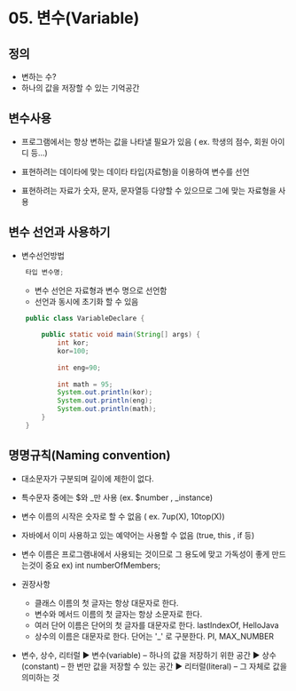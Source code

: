 # 05. 변수(Variable)
##  정의 
  * 변하는 수?
  * 하나의 값을 저장할 수 있는 기억공간


##  변수사용

* 프로그램에서는 항상 변하는 값을 나타낼 필요가 있음
  ( ex. 학생의 점수, 회원 아이디 등...)

* 표현하려는 데이타에 맞는 데이타 타입(자료형)을 이용하여 변수를 선언

* 표현하려는 자료가 숫자, 문자, 문자열등 다양할 수 있으므로 그에 맞는 자료형을 사용

## 변수 선언과 사용하기 
* 변수선언방법
   ```java
	타입 변수명;
   ```
     
   + 변수 선언은 자료형과 변수 명으로 선언함
   + 선언과 동시에 초기화 할 수 있음
   ```java
	public class VariableDeclare {
	
		public static void main(String[] args) {
			int kor;
			kor=100;
	
			int eng=90;	
			
			int math = 95;
			System.out.println(kor);
			System.out.println(eng);
			System.out.println(math);
		}
 	}
   ```

## 명명규칙(Naming convention)
 * 대소문자가 구분되며 길이에 제한이 없다.
 * 특수문자 중에는 $와 _만 사용 (ex. $number , _instance)
 * 변수 이름의 시작은 숫자로 할 수 없음 ( ex. 7up(X), 10top(X))
 * 자바에서 이미 사용하고 있는 예약어는 사용할 수 없음 (true, this , if 등)
 * 변수 이름은 프로그램내에서 사용되는 것이므로 그 용도에 맞고 가독성이 좋게 만드는것이 중요
    ex) int numberOfMembers;
 
 * 권장사항
   + 클래스 이름의 첫 글자는 항상 대문자로 한다.
   + 변수와 메서드 이름의 첫 글자는 항상 소문자로 한다.
   + 여러 단어 이름은 단어의 첫 글자를 대문자로 한다.
   	lastIndexOf, HelloJava
   + 상수의 이름은 대문자로 한다. 단어는 '_' 로 구분한다.
	PI, MAX_NUMBER

  * 변수, 상수, 리터럴
	▶ 변수(variable) – 하나의 값을 저장하기 위한 공간
	▶ 상수(constant) – 한 번만 값을 저장할 수 있는 공간
	▶ 리터럴(literal) – 그 자체로 값을 의미하는 것


